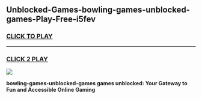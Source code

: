 
## Unblocked-Games-bowling-games-unblocked-games-Play-Free-i5fev
<h3>
<a href="https://premium76.site?title=bowling-games-unblocked-games&ref=09A">CLICK TO PLAY</a></h3>
<hr>

<h3>
<a href="https://premium76.site?title=bowling-games-unblocked-games&ref=09A">CLICK 2 PLAY</a>
  
</h3>

<a href="https://premium76.site?title=bowling-games-unblocked-games&ref=09A"><img src="https://clearcache.store/games.png"></a>


**bowling-games-unblocked-games games unblocked: Your Gateway to Fun and Accessible Online Gaming**
